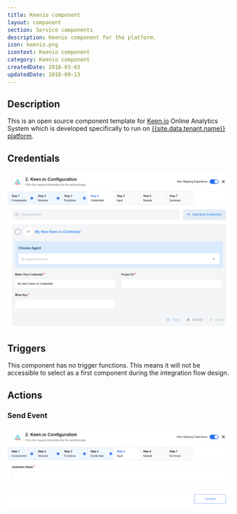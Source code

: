 ```yaml
---
title: Keenio component
layout: component
section: Service components
description: Keenio component for the platform.
icon: keenio.png
icontext: Keenio component
category: Keenio component
createdDate: 2016-03-03
updatedDate: 2018-09-13
---
```


## Description

This is an open source component template for [Keen.io](https://keen.io/) Online Analytics System which is developed specifically to run on [{{site.data.tenant.name}} platform](http://www.{{site.data.tenant.name}}).

## Credentials

![Credentials](img/credentials.png)

## Triggers

This component has no trigger functions. This means it will not be accessible to
select as a first component during the integration flow design.

## Actions

### Send Event

![Send Event](img/send-event.png)
